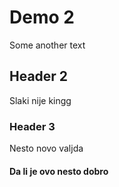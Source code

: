 # Demo 2

Some another text

## Header 2

Slaki nije kingg

### Header 3
Nesto novo valjda

#### Da li je ovo nesto dobro